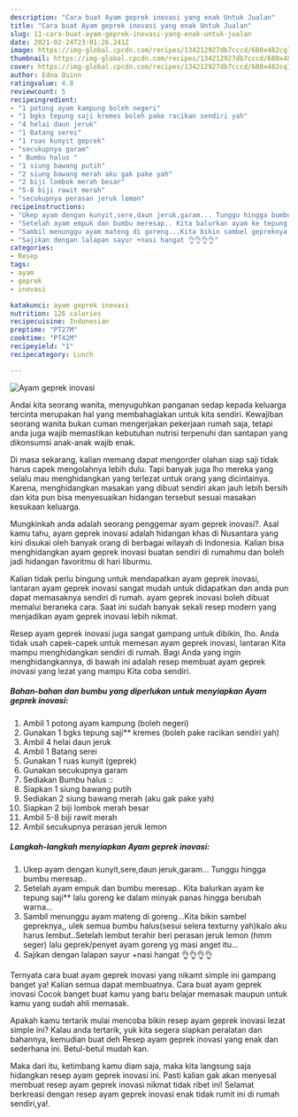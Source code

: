```yaml
---
description: "Cara buat Ayam geprek inovasi yang enak Untuk Jualan"
title: "Cara buat Ayam geprek inovasi yang enak Untuk Jualan"
slug: 11-cara-buat-ayam-geprek-inovasi-yang-enak-untuk-jualan
date: 2021-02-24T23:01:26.241Z
image: https://img-global.cpcdn.com/recipes/134212927db7cccd/680x482cq70/ayam-geprek-inovasi-foto-resep-utama.jpg
thumbnail: https://img-global.cpcdn.com/recipes/134212927db7cccd/680x482cq70/ayam-geprek-inovasi-foto-resep-utama.jpg
cover: https://img-global.cpcdn.com/recipes/134212927db7cccd/680x482cq70/ayam-geprek-inovasi-foto-resep-utama.jpg
author: Edna Quinn
ratingvalue: 4.8
reviewcount: 5
recipeingredient:
- "1 potong ayam kampung boleh negeri"
- "1 bgks tepung saji kremes boleh pake racikan sendiri yah"
- "4 helai daun jeruk"
- "1 Batang serei"
- "1 ruas kunyit geprek"
- "secukupnya garam"
- " Bumbu halus "
- "1 siung bawang putih"
- "2 siung bawang merah aku gak pake yah"
- "2 biji lombok merah besar"
- "5-8 biji rawit merah"
- "secukupnya perasan jeruk lemon"
recipeinstructions:
- "Ukep ayam dengan kunyit,sere,daun jeruk,garam... Tunggu hingga bumbu meresap.."
- "Setelah ayam empuk dan bumbu meresap.. Kita balurkan ayam ke tepung saji** lalu goreng ke dalam minyak panas hingga berubah warna..."
- "Sambil menunggu ayam mateng di goreng...Kita bikin sambel gepreknya,, ulek semua bumbu halus(sesui selera texturny yah)kalo aku harus lembut..Setelah lembut terahir beri perasan jeruk lemon (hmm seger) lalu geprek/penyet ayam goreng yg masi anget itu..."
- "Sajikan dengan lalapan sayur +nasi hangat 👌👌👌👌"
categories:
- Resep
tags:
- ayam
- geprek
- inovasi

katakunci: ayam geprek inovasi 
nutrition: 126 calories
recipecuisine: Indonesian
preptime: "PT27M"
cooktime: "PT42M"
recipeyield: "1"
recipecategory: Lunch

---
```



![Ayam geprek inovasi](https://img-global.cpcdn.com/recipes/134212927db7cccd/680x482cq70/ayam-geprek-inovasi-foto-resep-utama.jpg)

Andai kita seorang wanita, menyuguhkan panganan sedap kepada keluarga tercinta merupakan hal yang membahagiakan untuk kita sendiri. Kewajiban seorang  wanita bukan cuman mengerjakan pekerjaan rumah saja, tetapi anda juga wajib memastikan kebutuhan nutrisi terpenuhi dan santapan yang dikonsumsi anak-anak wajib enak.

Di masa  sekarang, kalian memang dapat mengorder olahan siap saji tidak harus capek mengolahnya lebih dulu. Tapi banyak juga lho mereka yang selalu mau menghidangkan yang terlezat untuk orang yang dicintainya. Karena, menghidangkan masakan yang dibuat sendiri akan jauh lebih bersih dan kita pun bisa menyesuaikan hidangan tersebut sesuai masakan kesukaan keluarga. 



Mungkinkah anda adalah seorang penggemar ayam geprek inovasi?. Asal kamu tahu, ayam geprek inovasi adalah hidangan khas di Nusantara yang kini disukai oleh banyak orang di berbagai wilayah di Indonesia. Kalian bisa menghidangkan ayam geprek inovasi buatan sendiri di rumahmu dan boleh jadi hidangan favoritmu di hari liburmu.

Kalian tidak perlu bingung untuk mendapatkan ayam geprek inovasi, lantaran ayam geprek inovasi sangat mudah untuk didapatkan dan anda pun dapat memasaknya sendiri di rumah. ayam geprek inovasi boleh dibuat memalui beraneka cara. Saat ini sudah banyak sekali resep modern yang menjadikan ayam geprek inovasi lebih nikmat.

Resep ayam geprek inovasi juga sangat gampang untuk dibikin, lho. Anda tidak usah capek-capek untuk memesan ayam geprek inovasi, lantaran Kita mampu menghidangkan sendiri di rumah. Bagi Anda yang ingin menghidangkannya, di bawah ini adalah resep membuat ayam geprek inovasi yang lezat yang mampu Kita coba sendiri.

<!--inarticleads1-->

##### Bahan-bahan dan bumbu yang diperlukan untuk menyiapkan Ayam geprek inovasi:

1. Ambil 1 potong ayam kampung (boleh negeri)
1. Gunakan 1 bgks tepung saji** kremes (boleh pake racikan sendiri yah)
1. Ambil 4 helai daun jeruk
1. Ambil 1 Batang serei
1. Gunakan 1 ruas kunyit (geprek)
1. Gunakan secukupnya garam
1. Sediakan  Bumbu halus ::
1. Siapkan 1 siung bawang putih
1. Sediakan 2 siung bawang merah (aku gak pake yah)
1. Siapkan 2 biji lombok merah besar
1. Ambil 5-8 biji rawit merah
1. Ambil secukupnya perasan jeruk lemon




<!--inarticleads2-->

##### Langkah-langkah menyiapkan Ayam geprek inovasi:

1. Ukep ayam dengan kunyit,sere,daun jeruk,garam... Tunggu hingga bumbu meresap..
1. Setelah ayam empuk dan bumbu meresap.. Kita balurkan ayam ke tepung saji** lalu goreng ke dalam minyak panas hingga berubah warna...
1. Sambil menunggu ayam mateng di goreng...Kita bikin sambel gepreknya,, ulek semua bumbu halus(sesui selera texturny yah)kalo aku harus lembut..Setelah lembut terahir beri perasan jeruk lemon (hmm seger) lalu geprek/penyet ayam goreng yg masi anget itu...
1. Sajikan dengan lalapan sayur +nasi hangat 👌👌👌👌




Ternyata cara buat ayam geprek inovasi yang nikamt simple ini gampang banget ya! Kalian semua dapat membuatnya. Cara buat ayam geprek inovasi Cocok banget buat kamu yang baru belajar memasak maupun untuk kamu yang sudah ahli memasak.

Apakah kamu tertarik mulai mencoba bikin resep ayam geprek inovasi lezat simple ini? Kalau anda tertarik, yuk kita segera siapkan peralatan dan bahannya, kemudian buat deh Resep ayam geprek inovasi yang enak dan sederhana ini. Betul-betul mudah kan. 

Maka dari itu, ketimbang kamu diam saja, maka kita langsung saja hidangkan resep ayam geprek inovasi ini. Pasti kalian gak akan menyesal membuat resep ayam geprek inovasi nikmat tidak ribet ini! Selamat berkreasi dengan resep ayam geprek inovasi enak tidak rumit ini di rumah sendiri,ya!.

